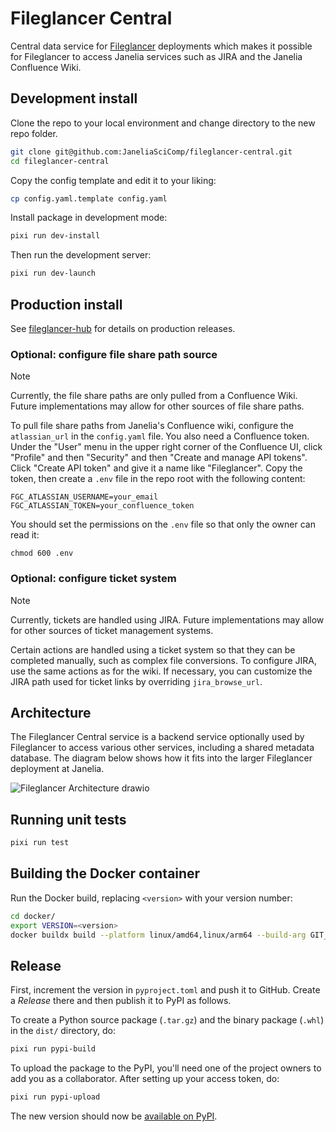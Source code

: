 # Fileglancer Central

Central data service for [Fileglancer](https://github.com/JaneliaSciComp/fileglancer) deployments which makes it possible for Fileglancer to access Janelia services such as JIRA and the Janelia Confluence Wiki. 

## Development install

Clone the repo to your local environment and change directory to the new repo folder.

```bash
git clone git@github.com:JaneliaSciComp/fileglancer-central.git
cd fileglancer-central
```

Copy the config template and edit it to your liking:

```bash
cp config.yaml.template config.yaml
```

Install package in development mode:

```bash
pixi run dev-install
```

Then run the development server:

```bash
pixi run dev-launch
```
## Production install

See [fileglancer-hub](https://github.com/JaneliaSciComp/fileglancer-hub) for details on production releases.

### Optional: configure file share path source

> [!NOTE]
> Currently, the file share paths are only pulled from a Confluence Wiki. Future implementations may allow for other sources of file share paths.

To pull file share paths from Janelia's Confluence wiki, configure the `atlassian_url` in the `config.yaml` file. You also need a Confluence token. Under the "User" menu in the upper right corner of the Confluence UI, click "Profile" and then "Security" and then "Create and manage API tokens". Click "Create API token" and give it a name like "Fileglancer". Copy the token, then create a `.env` file in the repo root with the following content:

```
FGC_ATLASSIAN_USERNAME=your_email
FGC_ATLASSIAN_TOKEN=your_confluence_token
```

You should set the permissions on the `.env` file so that only the owner can read it:
```
chmod 600 .env
```

### Optional: configure ticket system

> [!NOTE]
> Currently, tickets are handled using JIRA. Future implementations may allow for other sources of ticket management systems.

Certain actions are handled using a ticket system so that they can be completed manually, such as complex file conversions. To configure JIRA, use the same actions as for the wiki. If necessary, you can customize the JIRA path used for ticket links by overriding `jira_browse_url`.


## Architecture

The Fileglancer Central service is a backend service optionally used by Fileglancer to access various other services, including a shared metadata database. The diagram below shows how it fits into the larger Fileglancer deployment at Janelia. 

![Fileglancer Architecture drawio](https://github.com/user-attachments/assets/216353d2-082d-4292-a2eb-b72004087110)


## Running unit tests

```bash
pixi run test
```

## Building the Docker container

Run the Docker build, replacing `<version>` with your version number:

```bash
cd docker/
export VERSION=<version>
docker buildx build --platform linux/amd64,linux/arm64 --build-arg GIT_TAG=$VERSION -t ghcr.io/janeliascicomp/fileglancer-central:$VERSION -t ghcr.io/janeliascicomp/fileglancer-central:latest --push .
```

## Release

First, increment the version in `pyproject.toml` and push it to GitHub. Create a *Release* there and then publish it to PyPI as follows.

To create a Python source package (`.tar.gz`) and the binary package (`.whl`) in the `dist/` directory, do:

```bash
pixi run pypi-build
```

To upload the package to the PyPI, you'll need one of the project owners to add you as a collaborator. After setting up your access token, do:

```bash
pixi run pypi-upload
```

The new version should now be [available on PyPI](https://pypi.org/project/fileglancer-central/).
